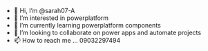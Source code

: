 - 👋 Hi, I’m @sarah07-A
- 👀 I’m interested in powerplatform
- 🌱 I’m currently learning powerplatform components
- 💞️ I’m looking to collaborate on power apps and automate projects
- 📫 How to reach me ...  09032297494

<!---
sarah07-A/sarah07-A is a ✨ special ✨ repository because its `README.md` (this file) appears on your GitHub profile.
You can click the Preview link to take a look at your changes.
--->

